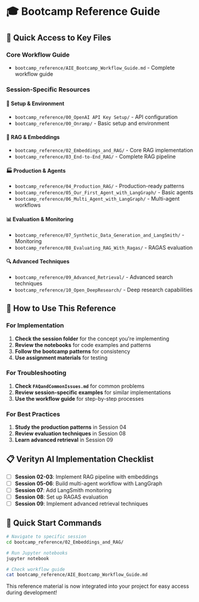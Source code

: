 # 🎓 Bootcamp Reference Guide

## 📁 **Quick Access to Key Files**

### **Core Workflow Guide**
- `bootcamp_reference/AIE_Bootcamp_Workflow_Guide.md` - Complete workflow guide

### **Session-Specific Resources**

#### **🔧 Setup & Environment**
- `bootcamp_reference/00_OpenAI API Key Setup/` - API configuration
- `bootcamp_reference/00_Onramp/` - Basic setup and environment

#### **🤖 RAG & Embeddings**
- `bootcamp_reference/02_Embeddings_and_RAG/` - Core RAG implementation
- `bootcamp_reference/03_End-to-End_RAG/` - Complete RAG pipeline

#### **🏭 Production & Agents**
- `bootcamp_reference/04_Production_RAG/` - Production-ready patterns
- `bootcamp_reference/05_Our_First_Agent_with_LangGraph/` - Basic agents
- `bootcamp_reference/06_Multi_Agent_with_LangGraph/` - Multi-agent workflows

#### **📊 Evaluation & Monitoring**
- `bootcamp_reference/07_Synthetic_Data_Generation_and_LangSmith/` - Monitoring
- `bootcamp_reference/08_Evaluating_RAG_With_Ragas/` - RAGAS evaluation

#### **🔍 Advanced Techniques**
- `bootcamp_reference/09_Advanced_Retrieval/` - Advanced search techniques
- `bootcamp_reference/10_Open_DeepResearch/` - Deep research capabilities

## 🎯 **How to Use This Reference**

### **For Implementation**
1. **Check the session folder** for the concept you're implementing
2. **Review the notebooks** for code examples and patterns
3. **Follow the bootcamp patterns** for consistency
4. **Use assignment materials** for testing

### **For Troubleshooting**
1. **Check `FAQandCommonIssues.md`** for common problems
2. **Review session-specific examples** for similar implementations
3. **Use the workflow guide** for step-by-step processes

### **For Best Practices**
1. **Study the production patterns** in Session 04
2. **Review evaluation techniques** in Session 08
3. **Learn advanced retrieval** in Session 09

## 📋 **Verityn AI Implementation Checklist**

- [ ] **Session 02-03**: Implement RAG pipeline with embeddings
- [ ] **Session 05-06**: Build multi-agent workflow with LangGraph
- [ ] **Session 07**: Add LangSmith monitoring
- [ ] **Session 08**: Set up RAGAS evaluation
- [ ] **Session 09**: Implement advanced retrieval techniques

## 🚀 **Quick Start Commands**

```bash
# Navigate to specific session
cd bootcamp_reference/02_Embeddings_and_RAG/

# Run Jupyter notebooks
jupyter notebook

# Check workflow guide
cat bootcamp_reference/AIE_Bootcamp_Workflow_Guide.md
```

This reference material is now integrated into your project for easy access during development! 